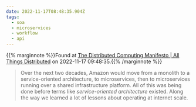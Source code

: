 ```yaml
---
date: 2022-11-17T08:48:35.904Z
tags:
  - soa
  - microservices
  - workflow
  - api
---
```

{{% marginnote %}}Found at [The Distributed Computing Manifesto | All Things Distributed](https://www.allthingsdistributed.com/2022/11/amazon-1998-distributed-computing-manifesto.html) on 2022-11-17 09:48:35.{{% /marginnote %}}

> Over the next two decades, Amazon would move from a monolith to a service-oriented architecture, to microservices, then to microservices running over a shared infrastructure platform. All of this was being done before terms like _service-oriented architecture_ existed. Along the way we learned a lot of lessons about operating at internet scale.

